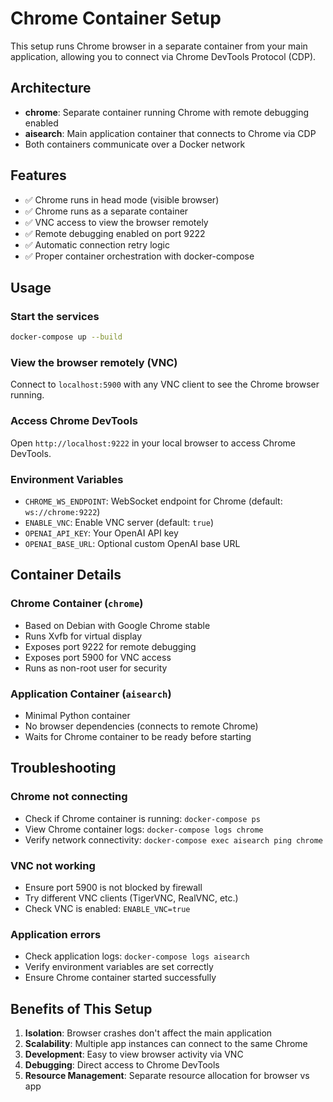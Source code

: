 # Chrome Container Setup

This setup runs Chrome browser in a separate container from your main application, allowing you to connect via Chrome DevTools Protocol (CDP).

## Architecture

- **chrome**: Separate container running Chrome with remote debugging enabled
- **aisearch**: Main application container that connects to Chrome via CDP
- Both containers communicate over a Docker network

## Features

- ✅ Chrome runs in head mode (visible browser)
- ✅ Chrome runs as a separate container
- ✅ VNC access to view the browser remotely
- ✅ Remote debugging enabled on port 9222
- ✅ Automatic connection retry logic
- ✅ Proper container orchestration with docker-compose

## Usage

### Start the services
```bash
docker-compose up --build
```

### View the browser remotely (VNC)
Connect to `localhost:5900` with any VNC client to see the Chrome browser running.

### Access Chrome DevTools
Open `http://localhost:9222` in your local browser to access Chrome DevTools.

### Environment Variables

- `CHROME_WS_ENDPOINT`: WebSocket endpoint for Chrome (default: `ws://chrome:9222`)
- `ENABLE_VNC`: Enable VNC server (default: `true`)
- `OPENAI_API_KEY`: Your OpenAI API key
- `OPENAI_BASE_URL`: Optional custom OpenAI base URL

## Container Details

### Chrome Container (`chrome`)
- Based on Debian with Google Chrome stable
- Runs Xvfb for virtual display
- Exposes port 9222 for remote debugging
- Exposes port 5900 for VNC access
- Runs as non-root user for security

### Application Container (`aisearch`)
- Minimal Python container
- No browser dependencies (connects to remote Chrome)
- Waits for Chrome container to be ready before starting

## Troubleshooting

### Chrome not connecting
- Check if Chrome container is running: `docker-compose ps`
- View Chrome container logs: `docker-compose logs chrome`
- Verify network connectivity: `docker-compose exec aisearch ping chrome`

### VNC not working
- Ensure port 5900 is not blocked by firewall
- Try different VNC clients (TigerVNC, RealVNC, etc.)
- Check VNC is enabled: `ENABLE_VNC=true`

### Application errors
- Check application logs: `docker-compose logs aisearch`
- Verify environment variables are set correctly
- Ensure Chrome container started successfully

## Benefits of This Setup

1. **Isolation**: Browser crashes don't affect the main application
2. **Scalability**: Multiple app instances can connect to the same Chrome
3. **Development**: Easy to view browser activity via VNC
4. **Debugging**: Direct access to Chrome DevTools
5. **Resource Management**: Separate resource allocation for browser vs app